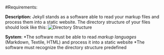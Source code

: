 #Requirements:

**Description:**
Jekyll stands as a software able to read your markup files and process them into a static website. The directory structure of your files should look like this:
![Directory Structure](/Resources/configuration.png)

**System**:
	*The software must be able to read *markup languages* (Markdown, Textile, HTML) and process it into a static website
	*The software must recognize the directory structure predefined

